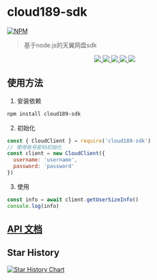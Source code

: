 # cloud189-sdk

[![NPM](https://nodei.co/npm/cloud189-sdk.png?downloads=true&downloadRank=true&stars=true)](https://nodei.co/npm/cloud189-sdk/)

> 基于node.js的天翼网盘sdk

<div align="center">
  <a href="https://www.npmjs.org/package/cloud189-sdk">
    <img src="https://img.shields.io/npm/v/cloud189-sdk.svg">
  </a>
  <a href="https://packagephobia.com/result?p=cloud189-sdk">
    <img src="https://packagephobia.com/badge?p=cloud189-sdk">
  </a>
  <a href="https://npmcharts.com/compare/cloud189-sdk?minimal=true">
    <img src="http://img.shields.io/npm/dm/cloud189-sdk.svg">
  </a>
  <a href="https://coveralls.io/github/wes-lin/cloud189-sdk">
    <img src="https://coveralls.io/repos/github/wes-lin/cloud189-sdk/badge.svg?branch=dev">
  </a>
  <a href="LICENSE">
    <img src="https://img.shields.io/badge/License-MIT-yellow.svg">
  </a>
</div>

## 使用方法

1. 安装依赖

```sh
npm install cloud189-sdk
```

2. 初始化

```js
const { CloudClient } = require('cloud189-sdk')
// 使用账号密码初始化
const client = new CloudClient({
  username: 'username',
  password: 'password'
})
```

3. 使用

```js
const info = await client.getUserSizeInfo()
console.log(info)
```

## [API 文档](https://cloud.189.whaledev.cn/)

## Star History

[![Star History Chart](https://api.star-history.com/svg?repos=wes-lin/cloud189-sdk&type=Date)](https://www.star-history.com/#wes-lin/cloud189-sdk&Date)
